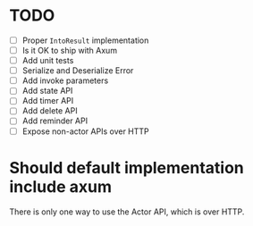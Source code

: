 # TODO

- [ ] Proper `IntoResult` implementation
- [ ] Is it OK to ship with Axum
- [ ] Add unit tests
- [ ] Serialize and Deserialize Error
- [ ] Add invoke parameters
- [ ] Add state API
- [ ] Add timer API
- [ ] Add delete API
- [ ] Add reminder API
- [ ] Expose non-actor APIs over HTTP

# Should default implementation include axum

There is only one way to use the Actor API, which is over HTTP.

